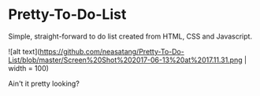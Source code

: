 # Pretty-To-Do-List


Simple, straight-forward to do list created from HTML, CSS and Javascript.

![alt text](https://github.com/neasatang/Pretty-To-Do-List/blob/master/Screen%20Shot%202017-06-13%20at%2017.11.31.png | width = 100)



Ain't it pretty looking?
